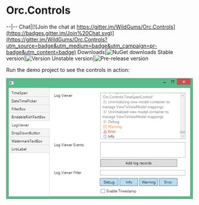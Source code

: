 Orc.Controls
===============

--|--
Chat|[![Join the chat at https://gitter.im/WildGums/Orc.Controls](https://badges.gitter.im/Join%20Chat.svg)](https://gitter.im/WildGums/Orc.Controls?utm_source=badge&utm_medium=badge&utm_campaign=pr-badge&utm_content=badge)
Downloads|![NuGet downloads](https://img.shields.io/nuget/dt/orc.controls.svg)
Stable version|![Version](https://img.shields.io/nuget/v/orc.controls.svg)
Unstable version|![Pre-release version](https://img.shields.io/nuget/vpre/orc.controls.svg)

Run the demo project to see the controls in action:

![Orc.Controls demo](../images/orc.controls/introduction/Orc.Controls.Demo.png)

